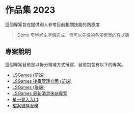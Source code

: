 # 作品集 2023

這個專案旨在提供別人參考目前相關技能的熟悉度

> Demo 環境尚未準備完成，但可以先檢視各項專案的程式碼

## 專案說明

這個專案目前是以拆分領域方式撰寫，目前包含有以下的專案。

- [LSGames (前端)](https://github.com/samuikaze/my-work-2023-lsgame)
- [LSGames 後臺管理介面 (前端)](https://github.com/samuikaze/my-work-2023-lsgame-admin)
- [LSGames (後端)](https://github.com/samuikaze/my-work-2023-lsgame-backend)
- [LSGames 最新消息後端專案](https://github.com/samuikaze/my-work-2023-lsgame-news)
- [單一登入入口](https://github.com/samuikaze/my-work-2023-sso)
- [檔案儲存服務](https://github.com/samuikaze/my-work-2023-file-storage-service)
